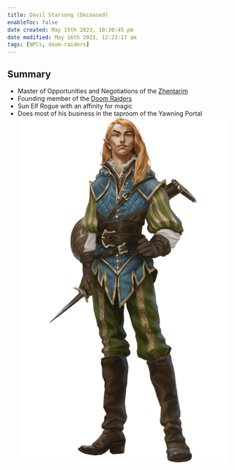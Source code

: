 ```yaml
---
title: Davil Starsong (Deceased)
enableToc: false
date created: May 15th 2023, 10:30:45 pm
date modified: May 16th 2023, 12:23:17 am
tags: [NPCs, doom-raiders]
---
```

## Summary
- Master of Opportunities and Negotiations of the [Zhentarim](content/Factions/Zhentarim.md)
- Founding member of the [Doom Raiders](content/Factions/Doom%20Raiders.md)
- Sun Elf Rogue with an affinity for magic
- Does most of his business in the taproom of the Yawning Portal
![](attachments/Pasted%20image%2020230515223326.png)

